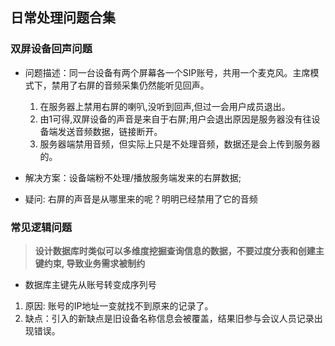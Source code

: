 ## **日常处理问题合集** 
### **双屏设备回声问题**
- 问题描述：同一台设备有两个屏幕各一个SIP账号，共用一个麦克风。主席模式下，禁用了右屏的音频采集仍然能听见回声。
    1. 在服务器上禁用右屏的喇叭,没听到回声,但过一会用户成员退出。
    2. 由1可得,双屏设备的声音是来自于右屏;用户会退出原因是服务器没有往设备端发送音频数据，链接断开。
    3. 服务器端禁用音频，但实际上只是不处理音频，数据还是会上传到服务器的。

- 解决方案：设备端粉不处理/播放服务端发来的右屏数据;
- 疑问: 右屏的声音是从哪里来的呢？明明已经禁用了它的音频

### **常见逻辑问题**
> **设计数据库时类似可以多维度挖掘查询信息的数据，不要过度分表和创建主键约束, 导致业务需求被制约** 
- 数据库主键先从账号转变成序列号
1. 原因: 账号的IP地址一变就找不到原来的记录了。
2. 缺点：引入的新缺点是旧设备名称信息会被覆盖，结果旧参与会议人员记录出现错误。








